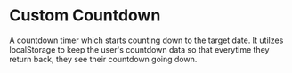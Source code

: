 # Custom Countdown
A countdown timer which starts counting down to the target date. It utilzes localStorage to keep the user's countdown data so that everytime they return back, they see their countdown going down. 
